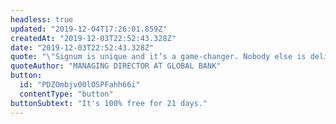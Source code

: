 ```yaml
---
headless: true
updated: "2019-12-04T17:26:01.859Z"
createdAt: "2019-12-03T22:52:43.328Z"
date: "2019-12-03T22:52:43.328Z"
quote: "\"Signum is unique and it’s a game-changer. Nobody else is delivering these types of predictions in real-time with this level of accuracy.\""
quoteAuthor: "MANAGING DIRECTOR AT GLOBAL BANK"
button:
  id: "PDZOmbjv00lOSPFahh66i"
  contentType: "button"
buttonSubtext: "It's 100% free for 21 days."
---
```

